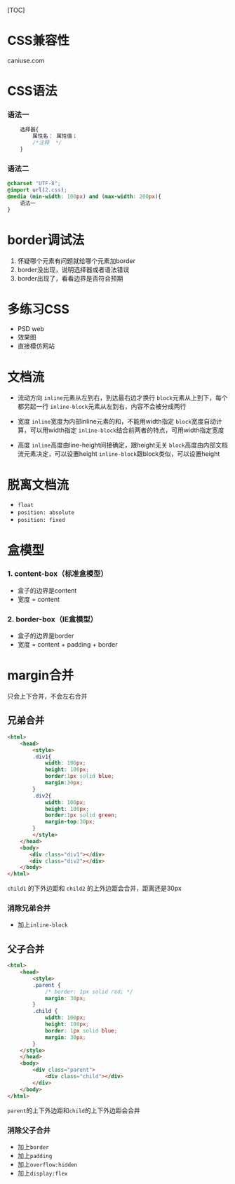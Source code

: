 [TOC]
# CSS兼容性
caniuse.com
# CSS语法
### 语法一
```CSS
    选择器{
        属性名： 属性值；
        /*注释  */
    }
```
### 语法二
```CSS
@charset "UTF-8";
@import url(2.css);
@media (min-width: 100px) and (max-width: 200px){
    语法一
}
```

# border调试法
1. 怀疑哪个元素有问题就给哪个元素加border
2. border没出现，说明选择器或者语法错误
3. border出现了，看看边界是否符合预期
# 多练习CSS
* PSD web
* 效果图
* 直接模仿网站
# 文档流
* 流动方向
`inline`元素从左到右，到达最右边才换行
`block`元素从上到下，每个都另起一行
`inline-block`元素从左到右，内容不会被分成两行

* 宽度
`inline`宽度为内部inline元素的和，不能用width指定
`block`宽度自动计算，可以用width指定
`inline-block`结合前两者的特点，可用width指定宽度
* 高度
`inline`高度由line-height间接确定，跟height无关
`block`高度由内部文档流元素决定，可以设置height
`inline-block`跟block类似，可以设置height
# 脱离文档流
* `float`
* `position: absolute`
* `position: fixed`
# 盒模型
### 1. content-box（标准盒模型）
* 盒子的边界是content
* 宽度 = content
### 2. border-box（IE盒模型）
* 盒子的边界是border
* 宽度 = content + padding + border
# margin合并
只会上下合并，不会左右合并
## 兄弟合并
```HTML
<html>
    <head>
        <style>
        .div1{
            width: 100px;
            height: 100px;
            border:1px solid blue;
            margin:30px;
        }
        .div2{
            width: 100px;
            height: 100px;
            border:1px solid green;
            margin-top:30px;
        }
        </style>
    </head>
    <body>
       <div class="div1"></div>
       <div class="div2"></div>
    </body>
</html>
```
`child1` 的下外边距和 `child2` 的上外边距会合并，距离还是30px
### 消除兄弟合并
* 加上`inline-block`  
## 父子合并
```HTML
<html>
    <head>
        <style>
        .parent {
            /* border: 1px solid red; */
            margin: 30px;
        } 
        .child {
            width: 100px;
            height: 100px;
            border: 1px solid blue;
            margin: 30px;
        }
    </style>
    </head>
    <body>
        <div class="parent">
            <div class="child"></div>
        </div>
    </body>
</html>
```
`parent`的上下外边距和`child`的上下外边距会合并
### 消除父子合并
* 加上`border`
* 加上`padding`
* 加上`overflow:hidden`
* 加上`display:flex`